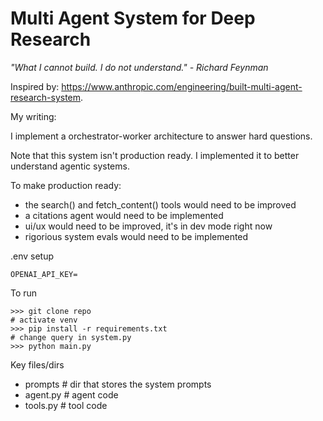 # Multi Agent System for Deep Research

<i>"What I cannot build. I do not understand." - Richard Feynman</i>

Inspired by: https://www.anthropic.com/engineering/built-multi-agent-research-system.

My writing: 

I implement a orchestrator-worker architecture to answer hard questions.

Note that this system isn't production ready. I implemented it to better understand agentic systems.

To make production ready:
- the search() and fetch_content() tools would need to be improved
- a citations agent would need to be implemented
- ui/ux would need to be improved, it's in dev mode right now
- rigorious system evals would need to be implemented

.env setup
```
OPENAI_API_KEY=
```

To run
```
>>> git clone repo 
# activate venv
>>> pip install -r requirements.txt
# change query in system.py
>>> python main.py
```

Key files/dirs
- prompts # dir that stores the system prompts
- agent.py # agent code
- tools.py # tool code

